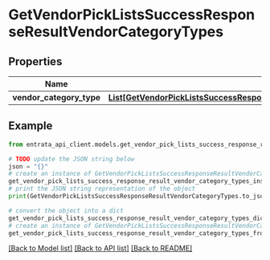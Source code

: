 # GetVendorPickListsSuccessResponseResultVendorCategoryTypes


## Properties

Name | Type | Description | Notes
------------ | ------------- | ------------- | -------------
**vendor_category_type** | [**List[GetVendorPickListsSuccessResponseResultVendorCategoryTypesVendorCategoryTypeInner]**](GetVendorPickListsSuccessResponseResultVendorCategoryTypesVendorCategoryTypeInner.md) |  | [optional] 

## Example

```python
from entrata_api_client.models.get_vendor_pick_lists_success_response_result_vendor_category_types import GetVendorPickListsSuccessResponseResultVendorCategoryTypes

# TODO update the JSON string below
json = "{}"
# create an instance of GetVendorPickListsSuccessResponseResultVendorCategoryTypes from a JSON string
get_vendor_pick_lists_success_response_result_vendor_category_types_instance = GetVendorPickListsSuccessResponseResultVendorCategoryTypes.from_json(json)
# print the JSON string representation of the object
print(GetVendorPickListsSuccessResponseResultVendorCategoryTypes.to_json())

# convert the object into a dict
get_vendor_pick_lists_success_response_result_vendor_category_types_dict = get_vendor_pick_lists_success_response_result_vendor_category_types_instance.to_dict()
# create an instance of GetVendorPickListsSuccessResponseResultVendorCategoryTypes from a dict
get_vendor_pick_lists_success_response_result_vendor_category_types_from_dict = GetVendorPickListsSuccessResponseResultVendorCategoryTypes.from_dict(get_vendor_pick_lists_success_response_result_vendor_category_types_dict)
```
[[Back to Model list]](../README.md#documentation-for-models) [[Back to API list]](../README.md#documentation-for-api-endpoints) [[Back to README]](../README.md)


